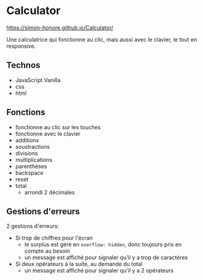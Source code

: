 # Calculator

https://simon-honore.github.io/Calculator/

Une calculatrice qui fonctionne au clic, mais aussi avec le clavier, le tout en responsive.

## Technos 

- JavaScript Vanilla
- css
- html

## Fonctions

- fonctionne au clic sur les touches
- fonctionne avec le clavier 
- additions
- soustractions
- divisions
- multiplications
- parenthèses
- backspace
- reset
- total
  - arrondi 2 décimales

## Gestions d'erreurs

2 gestions d'erreurs:

- Si trop de chiffres pour l'écran
  - le surplus est géré en ```overflow: hidden```, donc toujours pris en compte au besoin 
  - un message est affiché pour signaler qu'il y a trop de caractères
- Si deux opérateurs à la suite, au demande du total
  - un message est affiché pour signaler qu'il y a 2 opérateurs
